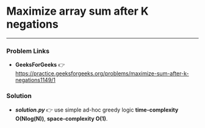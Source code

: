 # Maximize array sum after K negations

---

### Problem Links
- **__GeeksForGeeks__** :point_right: https://practice.geeksforgeeks.org/problems/maximize-sum-after-k-negations1149/1

### Solution
- **_solution.py_** :point_right: use simple ad-hoc greedy logic **time-complexity O(Nlog(N))**, **space-complexity O(1)**.
